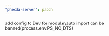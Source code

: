 ```yaml
---
"phecda-server": patch
---
```


add config to Dev for modular;auto import can be banned(process.env.PS_NO_DTS)
